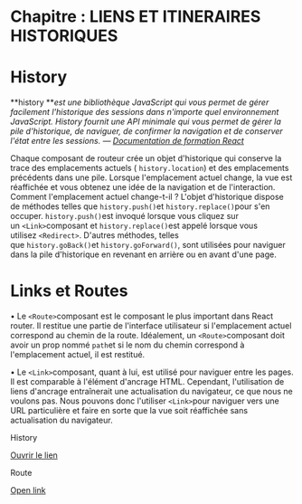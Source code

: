 # Chapitre : LIENS ET ITINERAIRES HISTORIQUES


# History

**history ***est une bibliothèque JavaScript qui vous permet de gérer facilement l'historique des sessions dans n'importe quel environnement JavaScript. History fournit une API minimale qui vous permet de gérer la pile d'historique, de naviguer, de confirmer la navigation et de conserver l'état entre les sessions. — [Documentation de formation React](https://github.com/ReactTraining/history)*

Chaque composant de routeur crée un objet d'historique qui conserve la trace des emplacements actuels ( `history.location`) et des emplacements précédents dans une pile. Lorsque l'emplacement actuel change, la vue est réaffichée et vous obtenez une idée de la navigation et de l'interaction. Comment l'emplacement actuel change-t-il ? L'objet d'historique dispose de méthodes telles que `history.push()`et `history.replace()`pour s'en occuper. `history.push()`est invoqué lorsque vous cliquez sur un `<Link>`composant et `history.replace()`est appelé lorsque vous utilisez `<Redirect>`. D'autres méthodes, telles que `history.goBack()`et `history.goForward()`, sont utilisées pour naviguer dans la pile d'historique en revenant en arrière ou en avant d'une page.

# Links et Routes

• Le `<Route>`composant est le composant le plus important dans React router. Il restitue une partie de l'interface utilisateur si l'emplacement actuel correspond au chemin de la route. Idéalement, un `<Route>`composant doit avoir un prop nommé `path`et si le nom du chemin correspond à l'emplacement actuel, il est restitué.

• Le `<Link>`composant, quant à lui, est utilisé pour naviguer entre les pages. Il est comparable à l'élément d'ancrage HTML. Cependant, l'utilisation de liens d'ancrage entraînerait une actualisation du navigateur, ce que nous ne voulons pas. Nous pouvons donc l'utiliser `<Link>`pour naviguer vers une URL particulière et faire en sorte que la vue soit réaffichée sans actualisation du navigateur.

History

[Ouvrir le lien](https://reactrouter.com/web/api/history)

Route

[Open link](https://reactrouter.com/web/api/Route)
